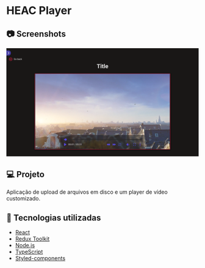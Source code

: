 # HEAC Player

## 📷 Screenshots

<p align="center">
  <img src="/.github/cover.png" alt="cover" />
</p>

## 💻 Projeto
Aplicação de upload de arquivos em disco e um player de vídeo customizado.

## 🧪 Tecnologias utilizadas
- [React](https://reactjs.org)
- [Redux Toolkit](https://redux-toolkit.js.org/)
- [Node.js](https://nodejs.org/en/)
- [TypeScript](https://www.typescriptlang.org/)
- [Styled-components](https://styled-components.com/)
